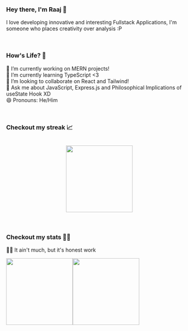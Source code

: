 ### Hey there, I'm Raaj 👋

I love developing innovative and interesting Fullstack Applications, I'm someone who places creativity over analysis :P

<br>

### How's Life? 🌇

🔭 I’m currently working on MERN projects! <br>
🌱 I’m currently learning TypeScript <3 <br>
👯 I’m looking to collaborate on React and Tailwind! <br>
💬 Ask me about JavaScript, Express.js and Philosophical Implications of useState Hook XD <br>
😄 Pronouns: He/Him <br>

<br>

### Checkout my streak 📈

<br>

<div align="center">
  <img height="180em" src="http://github-readme-streak-stats.herokuapp.com?user=Raajzz&theme=radical&date_format=M%20j%5B%2C%20Y%5D&background=000000&hide_border=true" />  
</div>

<br> 
<br>

### Checkout my stats 👨‍💻

👨‍🌾 It ain't much, but it's honest work 

<img height="180em" src="https://github-readme-stats.vercel.app/api?username=Raajzz&show_icons=true&hide_border=true&&count_private=true&include_all_commits=true&theme=radical" /><img height="180em" src="https://github-readme-stats.vercel.app/api/top-langs/?username=Raajzz&layout=compact" />


<!--
Yeah, I'mma keep this for reference for now, well... Oh!, hello there!
**Raajzz/Raajzz** is a ✨ _special_ ✨ repository because its `README.md` (this file) appears on your GitHub profile.

Here are some ideas to get you started:

- 🔭 I’m currently working on ...
- 🌱 I’m currently learning ...
- 👯 I’m looking to collaborate on ...
- 🤔 I’m looking for help with ...
- 💬 Ask me about ...
- 📫 How to reach me: ...
- 😄 Pronouns: ...
- ⚡ Fun fact: ...
-->
